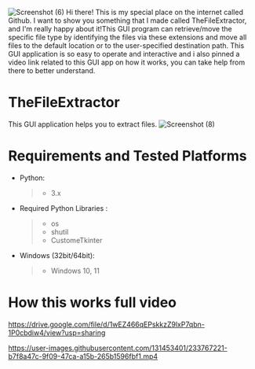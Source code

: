 
![Screenshot (6)](https://user-images.githubusercontent.com/131453401/233765718-63f4aaa7-296b-4673-abe6-c7e755ccd946.png)
Hi there! This is my special place on the internet called Github. I want to show you something that I made called TheFileExtractor, and I'm really happy about it!This GUI program can retrieve/move the specific file type by identifying the files via these extensions and move all files to the default location or to the user-specified destination path.
This GUI application is so easy to operate and interactive and i also pinned a video link related to this GUI app on how it works, you can take help from there to better understand.


# TheFileExtractor
 This GUI application helps you to extract files.
   ![Screenshot (8)](https://user-images.githubusercontent.com/131453401/233765572-6c8c2eeb-bea9-46a0-964a-f2e82db5b255.png)
# Requirements and Tested Platforms

- Python:

  > - 3.x
 
- Required Python Libraries :

  > - os
  > - shutil
  > - CustomeTkinter

- Windows (32bit/64bit):
  > - Windows 10, 11



# How this works full video
https://drive.google.com/file/d/1wEZ466qEPskkzZ9lxP7qbn-1P0cbdiw4/view?usp=sharing


https://user-images.githubusercontent.com/131453401/233767221-b7f8a47c-9f09-47ca-a15b-265b1596fbf1.mp4


